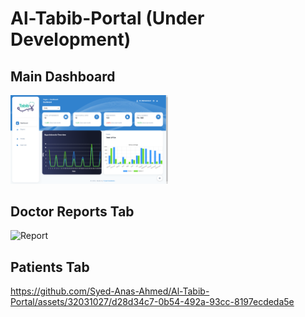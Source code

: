 # Al-Tabib-Portal (Under Development)

## Main Dashboard

<img src="https://github.com/Syed-Anas-Ahmed/Al-Tabib-Development/blob/main/screenshots/Screenshot%20(90).png" width="50%" alt="Al Tabib Clinic Portal">

## Doctor Reports Tab
![Report](https://github.com/Syed-Anas-Ahmed/Al-Tabib-Portal/assets/32031027/f6df80e9-b5cd-43f7-9bd4-2bad6fc9e622)

## Patients Tab

https://github.com/Syed-Anas-Ahmed/Al-Tabib-Portal/assets/32031027/d28d34c7-0b54-492a-93cc-8197ecdeda5e
